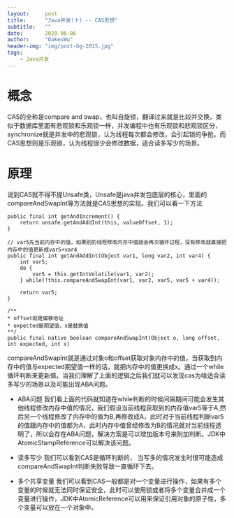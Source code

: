 ```yaml
---
layout:     post
title:      "Java并发(十) -- CAS思想"
subtitle:   ""
date:       2020-06-06
author:     "OakesWu"
header-img: "img/post-bg-2015.jpg"
tags:
    - Java并发
---
```


# 概念
CAS的全称是compare and swap，也叫自旋锁，翻译过来就是比较并交换。类似于数据库里面有悲观锁和乐观锁一样，并发编程中也有乐观锁和悲观锁区分，synchronize就是并发中的悲观锁，认为线程每次都会修改，会引起锁的争抢。而CAS思想则是乐观锁，认为线程很少会修改数据，适合读多写少的场景。

# 原理
说到CAS就不得不提Unsafe类，Unsafe是java并发包底层的核心，里面的compareAndSwapInt等方法就是CAS思想的实现。我们可以看一下方法
```
public final int getAndIncrement() {
    return unsafe.getAndAddInt(this, valueOffset, 1);
}

// var5先当前内存中的值，如果别的线程修改内存中值就会再次循环过程，没有修改就直接把内存中的值更新成var5+var4
public final int getAndAddInt(Object var1, long var2, int var4) {
    int var5;
    do {
        var5 = this.getIntVolatile(var1, var2);
    } while(!this.compareAndSwapInt(var1, var2, var5, var5 + var4));

    return var5;
}

/**
* offset就是偏移地址
* expected是期望值，x是替换值
**/
public final native boolean compareAndSwapInt(Object o, long offset, int expected, int x)
```
compareAndSwapInt就是通过对象o和offset获取对象内存中的值，当获取到内存中的值与expected期望值一样的话，就把内存中的值更换成x。通过一个while循环判断来更新值。当我们理解了上面的逻辑之后我们就可以发现cas为啥适合读多写少的场景以及可能出现ABA问题。

- ABA问题
我们看上面的代码就知道在while判断的时候间隔期间可能会发生其他线程修改内存中值的情况，我们假设当前线程获取到的内存值var5等于A,然后另一个线程修改了内存中的值为B,再修改成A，此时对于当前线程判断var5的值跟内存中的值都为A，此时内存中值曾经修改为B的情况就对当前线程透明了，所以会存在ABA问题，解决方案是可以增加版本号来附加判断。JDK中AtomicStampReference可以解决该问题。

- 读多写少
我们可以看到CAS是循环判断的， 当写多的情况发生时很可能造成compareAndSwapInt判断失败导致一直循环下去。

- 多个共享变量
我们可以看到CAS一般都是对一个变量进行操作，如果有多个变量的时候就无法同时保证安全，此时可以使用锁或者将多个变量合并成一个变量进行操作，JDK中AtomicReference可以用来保证引用对象的原子性，多个变量可以放在一个对象中。
